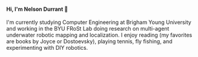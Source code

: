 #### Hi, I'm Nelson Durrant 👋
I'm currently studying Computer Engineering at Brigham Young University and working in the BYU FRoSt Lab doing research on multi-agent underwater robotic mapping and localization. I enjoy reading (my favorites are books by Joyce or Dostoevsky), playing tennis, fly fishing, and experimenting with DIY robotics.
